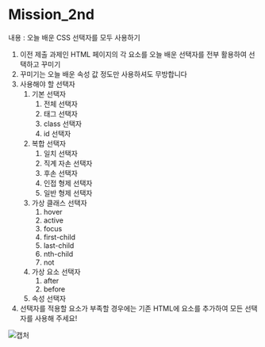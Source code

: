 # Mission_2nd 

내용 : 오늘 배운 CSS 선택자를 모두 사용하기
1. 이전 제출 과제인 HTML 페이지의 각 요소를 오늘 배운 선택자를 전부 활용하여 선택하고 꾸미기
2. 꾸미기는 오늘 배운 속성 값 정도만 사용하셔도 무방합니다
3. 사용해야 할 선택자
    1. 기본 선택자
        1. 전체 선택자
        2. 태그 선택자
        3. class 선택자
        4. id 선택자
    2. 복합 선택자
        1. 일치 선택자
        2. 직계 자손 선택자
        3. 후손 선택자
        4. 인접 형제 선택자
        5. 일반 형제 선택자
    3. 가상 클래스 선택자
        1. hover
        2. active
        3. focus
        4. first-child
        5. last-child
        6. nth-child
        7. not
    4. 가상 요소 선택자
        1. after
        2. before
    5. 속성 선택자
4. 선택자를 적용할 요소가 부족할 경우에는 기존 HTML에 요소를 추가하여 모든 선택자를 사용해 주세요!


![캡처](https://user-images.githubusercontent.com/78632299/175271560-ad13f791-133b-4422-8654-900e5b6f8b62.JPG)
